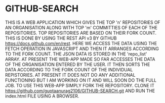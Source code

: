 # GITHUB-SEARCH
THIS IS A WEB APPLICATION WHICH GIVES THE TOP 'n' REPOSITORIES OF AN ORGANISATION ALONG WITH TOP 'm' COMMITTIES OF EACH OF THE REPOSITORIES. TOP REPOSITORIES ARE BASED ON THEIR FORK COUNT.
THIS IS DONE BY USING THE REST API v3 BY GITHUB  https://docs.github.com/en/rest.
HERE WE ACCESS THE DATA USING THE FETCH OPERATION IN JAVASCRIPT AND THEN IT ARRANGES ACCORDING TO THE FORK COUNT. THE JSON DATA IS STORED IN THE 'repo_list' ARRAY.
AT PRESENT THE WEB-APP MADE SO FAR ACCESSES THE DATA OF THE ORGANISATION ENTERED BY THE USER. IT THEN SORTS THE DATA ACCORDING TO THE FORK COUNT OF THE INDIVIDUAL REPISTORIES. AT PRESENT IT DOES NOT DO ANY ADDITIONAL FUNCTIONING BUT I AM WORKING ON IT AND WILL SOON DO THE FULL JOB. 
TO USE THIS WEB-APP SIMPLY FORK THE REPOSITORY. CLONE IT  https://github.com/guptaanurag2106/GITHUB-SEARCH.git  AND RUN THE index.html FILE USING A BROWSER.
